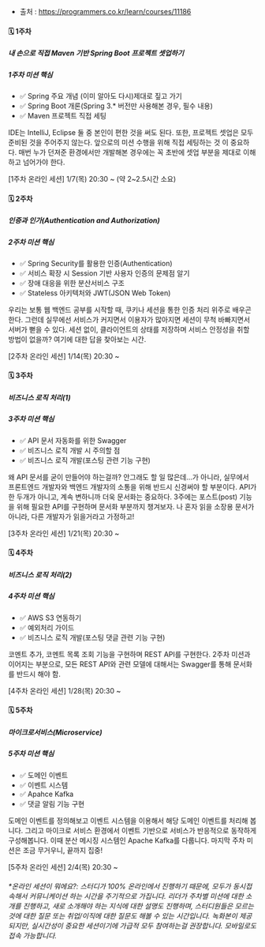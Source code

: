 - 출처 : <https://programmers.co.kr/learn/courses/11186>

#### 🗓 1주차

##### 내 손으로 직접 Maven 기반 Spring Boot 프로젝트 셋업하기

##### 1주차 미션 핵심

- ✅ Spring 주요 개념 (이미 알아도 다시)제대로 짚고 가기
- ✅ Spring Boot 개론(Spring 3.* 버전만 사용해본 경우, 필수 내용)
- ✅ Maven 프로젝트 직접 세팅

IDE는 IntelliJ, Eclipse 둘 중 본인이 편한 것을 써도 된다. 또한, 프로젝트 셋업은 모두 준비된 것을 주어주지 않는다. 앞으로의 미션 수행을 위해 직접 세팅하는 것 이 중요하다. 매번 누가 던져준 환경에서만 개발해본 경우에는 꼭 초반에 셋업 부분을 제대로 이해하고 넘어가야 한다.

[1주차 온라인 세션] 1/7(목) 20:30 ~ (약 2~2.5시간 소요)

#### 🗓 2주차

##### 인증과 인가(Authentication and Authorization)

##### 2주차 미션 핵심

- ✅ Spring Security를 활용한 인증(Authentication)
- ✅ 서비스 확장 시 Session 기반 사용자 인증의 문제점 알기
- ✅ 장애 대응을 위한 분산서비스 구조
- ✅ Stateless 아키텍처와 JWT(JSON Web Token)

우리는 보통 웹 백엔드 공부를 시작할 때, 쿠키나 세션을 통한 인증 처리 위주로 배우곤 한다. 그런데 실무에선 서비스가 커지면서 이용자가 많아지면 세션이 무척 바빠지면서 서버가 뻗을 수 있다. 세션 없이, 클라이언트의 상태를 저장하며 서비스 안정성을 취할 방법이 없을까? 여기에 대한 답을 찾아보는 시간.

[2주차 온라인 세션] 1/14(목) 20:30 ~

#### 🗓 3주차

##### 비즈니스 로직 처리(1)

##### 3주차 미션 핵심

- ✅ API 문서 자동화를 위한 Swagger
- ✅ 비즈니스 로직 개발 시 주의할 점
- ✅ 비즈니스 로직 개발(포스팅 관련 기능 구현)

왜 API 문서를 굳이 만들어야 하는걸까? 안그래도 할 일 많은데...가 아니라, 실무에서 프론트엔드 개발자와 백엔드 개발자의 소통을 위해 반드시 신경써야 할 부분이다. API가 한 두개가 아니고, 계속 변하니까 더욱 문서화는 중요하다. 3주에는 포스트(post) 기능을 위해 필요한 API를 구현하며 문서화 부분까지 챙겨보자. 나 혼자 읽을 소장용 문서가 아니라, 다른 개발자가 읽을거라고 가정하고!

[3주차 온라인 세션] 1/21(목) 20:30 ~

#### 🗓 4주차

##### 비즈니스 로직 처리(2)

##### 4주차 미션 핵심

- ✅ AWS S3 연동하기
- ✅ 예외처리 가이드
- ✅ 비즈니스 로직 개발(포스팅 댓글 관련 기능 구현)

코멘트 추가, 코멘트 목록 조회 기능을 구현하며 REST API를 구현한다. 2주차 미션과 이어지는 부분으로, 모든 REST API와 관련 모델에 대해서는 Swagger를 통해 문서화를 반드시 해야 함.

[4주차 온라인 세션] 1/28(목) 20:30 ~



#### 🗓 5주차

##### 마이크로서비스(Microservice)

##### 5주차 미션 핵심

- ✅ 도메인 이벤트
- ✅ 이벤트 시스템
- ✅ Apahce Kafka
- ✅ 댓글 알림 기능 구현

도메인 이벤트를 정의해보고 이벤트 시스템을 이용해서 해당 도메인 이벤트를 처리해 봅니다. 그리고 마이크로 서비스 환경에서 이벤트 기반으로 서비스가 반응적으로 동작하게 구성해봅니다. 이때 분산 메시징 시스템인 Apache Kafka를 다룹니다. 마지막 주차 미션은 조금 무거우니, 끝까지 집중!

[5주차 온라인 세션] 2/4(목) 20:30 ~

###### *온라인 세션이 뭐에요?: 스터디가 100% 온라인에서 진행하기 때문에, 모두가 동시접속해서 커뮤니케이션 하는 시간을 주기적으로 가집니다. 리더가 주차별 미션에 대한 소개를 진행하고, 새로 소개해야 하는 지식에 대한 설명도 진행하며, 스터디원들은 모르는 것에 대한 질문 또는 취업/이직에 대한 질문도 해볼 수 있는 시간입니다. 녹화본이 제공되지만, 실시간성이 중요한 세션이기에 가급적 모두 참여하는걸 권장합니다. 모바일로도 접속 가능합니다.